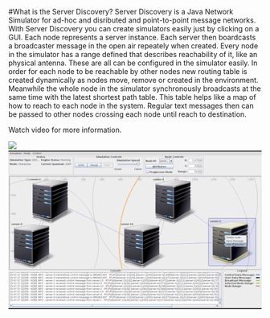 #What is the Server Discovery?
Server Discovery is a Java Network Simulator for ad-hoc and disributed and point-to-point message networks. 
With Server Discovery you can create simulators easily just by clicking on a GUI. 
Each node represents a server instance. Each server then boardcasts a broadcaster message in the open air repeately when created. 
Every node in the simulator has a range defined that describes reachability of it, like an physical antenna. These are all can be configured in the simulator easily.
In order for each node to be reachable by other nodes new routing table is created dynamically as nodes move, remove or created in the environment. 
Meanwhile the whole node in the simulator synchronously broadcasts at the same time with the latest shortest path table. 
This table helps like a map of how to reach to each node in the system. Regular text messages then can be passed to other nodes crossing each node until reach to destination.

Watch video for more information.

![](https://github.com/metao1/server-discovery/raw/master/video.gif)
[![Watch the video](screenshot.png)](https://www.youtube.com/watch?v=GeJ2hzihFaM)
